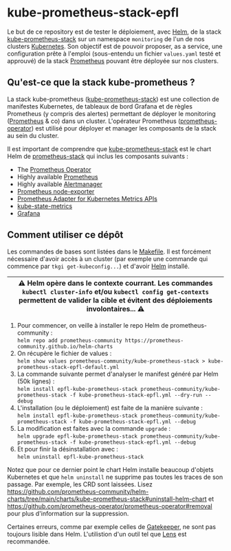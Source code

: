 # kube-prometheus-stack-epfl

Le but de ce repository est de tester le déploiement, avec [Helm], de la
stack [kube-prometheus-stack] sur un namespace `monitoring` de l'un de nos
clusters [Kubernetes]. Son objectif est de pouvoir proposer, as a service, une
configuration prête à l'emploi (sous-entendu un fichier `values.yaml` testé et
approuvé) de la stack [Prometheus] pouvant être déployée sur nos clusters.


## Qu'est-ce que la stack kube-prometheus ?

La stack kube-prometheus ([kube-prometheus-stack]) est une collection de
manifestes Kubernetes, de tableaux de bord Grafana et de règles Prometheus (y
compris des alertes) permettant de déployer le monitoring ([Prometheus] & co)
dans un cluster. L'opérateur Prometheus ([prometheus-operator]) est utilisé pour
déployer et manager les composants de la stack au sein du cluster.

Il est important de comprendre que [kube-prometheus-stack] est le chart Helm de
[prometheus-stack] qui inclus les composants suivants :
* The [Prometheus Operator](https://github.com/prometheus-operator/prometheus-operator)
* Highly available [Prometheus](https://prometheus.io/)
* Highly available [Alertmanager](https://github.com/prometheus/alertmanager)
* [Prometheus node-exporter](https://github.com/prometheus/node_exporter)
* [Prometheus Adapter for Kubernetes Metrics APIs](https://github.com/DirectXMan12/k8s-prometheus-adapter)
* [kube-state-metrics](https://github.com/kubernetes/kube-state-metrics)
* [Grafana](https://grafana.com/)


## Comment utiliser ce dépôt

Les commandes de bases sont listées dans le [Makefile](./Makefile). Il est
forcément nécessaire d'avoir accès à un cluster (par exemple une commande qui
commence par `tkgi get-kubeconfig...`) et d'avoir [Helm] installé.

| ⚠️ Helm opère dans le contexte courrant. Les commandes `kubectl cluster-info` et/ou `kubectl config get-contexts` permettent de valider la cible et évitent des déploiements involontaires... ⚠️ |
| :---: |


1. Pour commencer, on veille à installer le repo Helm de prometheus-community :  
  `helm repo add prometheus-community https://prometheus-community.github.io/helm-charts`
1. On récupère le fichier de values :  
  `helm show values prometheus-community/kube-prometheus-stack > kube-prometheus-stack-epfl-default.yml`
1. La commande suivante permet d'analyser le manifest généré par Helm (50k lignes) :  
  `helm install epfl-kube-prometheus-stack prometheus-community/kube-prometheus-stack -f kube-prometheus-stack-epfl.yml --dry-run --debug`
1. L'installation (ou le déploiement) est faite de la manière suivante :  
  `helm install epfl-kube-prometheus-stack prometheus-community/kube-prometheus-stack -f kube-prometheus-stack-epfl.yml --debug`
1. La modification est faites avec la commande `upgrade` :  
  `helm upgrade epfl-kube-prometheus-stack prometheus-community/kube-prometheus-stack -f kube-prometheus-stack-epfl.yml --debug`
1. Et pour finir la désinstallation avec :  
  `helm uninstall epfl-kube-prometheus-stack`

Notez que pour ce dernier point le chart Helm installe beaucoup
d'objets Kubernetes et que `helm uninstall` ne supprime pas toutes
les traces de son passage. Par exemple, les CRD sont laissées. Lisez
https://github.com/prometheus-community/helm-charts/tree/main/charts/kube-prometheus-stack#uninstall-helm-chart
et https://github.com/prometheus-operator/prometheus-operator#removal pour plus
d'information sur la suppression.

Certaines erreurs, comme par exemple celles de [Gatekeeper], ne sont pas
toujours lisible dans Helm. L'utilistion d'un outil tel que [Lens] est
recommandée.


[Gatekeeper]: https://open-policy-agent.github.io/gatekeeper/
[Helm]: https://helm.sh/
[kube-prometheus-stack]: https://github.com/prometheus-community/helm-charts/tree/main/charts/kube-prometheus-stack
[Kubernetes]: https://kubernetes.io/
[Lens]: https://k8slens.dev/
[prometheus-operator]: https://github.com/prometheus-operator/prometheus-operator
[prometheus-stack]: https://github.com/prometheus-operator/kube-prometheus
[prometheus]: https://prometheus.io/
